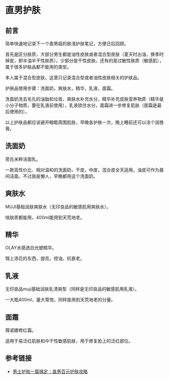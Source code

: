 # 直男护肤

## 前言

简单快速地记录下一个直男癌的肤浅护肤笔记，方便日后回顾。

首先是区分肤质，大部分男生都是油性皮肤或者混合型皮肤（夏天时出油，换季时掉皮，即半油半干性肤质）。少部分是干性皮肤。还有的是过敏性肤质（敏感肌），属于很多护肤品都不能用的类型。

本人属于混合型皮肤，这里只记录混合型或者油性皮肤相关的护肤品。

护肤品使用步骤：洗面奶，爽肤水，精华，乳液，面霜。

洗面奶洗去毛孔的油脂和垃圾，爽肤水补充水分，精华补充皮肤营养物质（精华是小分子物质，要在乳液前使用），乳液锁住水分，面霜进一步修复肌肤（面霜是最后使用的）。

以上护肤品都应该避开眼眶周围肌肤，早晚各护肤一次，晚上睡前还可以涂个润唇膏。

## 洗面奶

旁氏米粹洁面乳。

一款高性价比、相对温和的洗面奶，干皮，中皮，混合皮全天适用，油皮可作为晨间洁面。不过我是懒人，早晚都用这个洗面奶。

## 爽肤水

MUJI基础润肤爽肤水（无印良品的敏感肌用爽肤水）。

啥肤质都能用，400ml能用到天荒地老。

## 精华

OLAY水感透白光塑精华。

锦上添花的东西，提亮，控油，抗衰老。

## 乳液

无印良品muji基础润肤乳清爽型（同样是无印良品的敏感肌用乳液）。

一大瓶400ml，量大管饱，同样是用到天荒地老的分量。

## 面霜

薇诺娜修红霜。

适用于易泛红肌肤和中干性敏感肌肤，用于修复脸上的泛红部位。

## 参考链接

* [男士护肤一篇搞定：直男百元护肤攻略](https://www.sohu.com/a/335533869_424171)